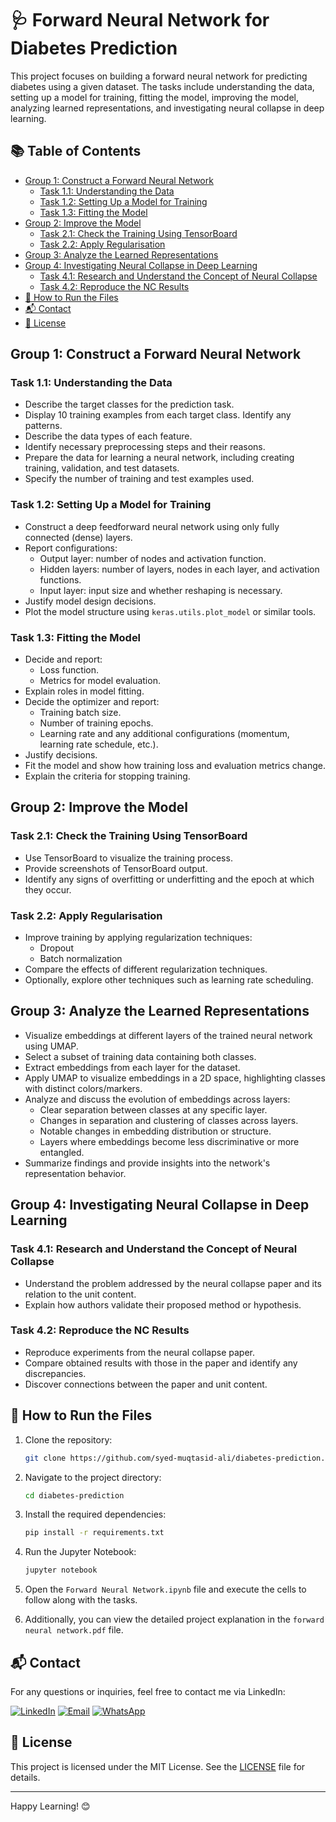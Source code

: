 # 🩺 Forward Neural Network for Diabetes Prediction

This project focuses on building a forward neural network for predicting diabetes using a given dataset. The tasks include understanding the data, setting up a model for training, fitting the model, improving the model, analyzing learned representations, and investigating neural collapse in deep learning.

## 📚 Table of Contents
- [Group 1: Construct a Forward Neural Network](#group-1-construct-a-forward-neural-network)
  - [Task 1.1: Understanding the Data](#task-11-understanding-the-data)
  - [Task 1.2: Setting Up a Model for Training](#task-12-setting-up-a-model-for-training)
  - [Task 1.3: Fitting the Model](#task-13-fitting-the-model)
- [Group 2: Improve the Model](#group-2-improve-the-model)
  - [Task 2.1: Check the Training Using TensorBoard](#task-21-check-the-training-using-tensorboard)
  - [Task 2.2: Apply Regularisation](#task-22-apply-regularisation)
- [Group 3: Analyze the Learned Representations](#group-3-analyze-the-learned-representations)
- [Group 4: Investigating Neural Collapse in Deep Learning](#group-4-investigating-neural-collapse-in-deep-learning)
  - [Task 4.1: Research and Understand the Concept of Neural Collapse](#task-41-research-and-understand-the-concept-of-neural-collapse)
  - [Task 4.2: Reproduce the NC Results](#task-42-reproduce-the-nc-results)
- [🚀 How to Run the Files](#how-to-run-the-files)
- [📬 Contact](#contact)
- [📜 License](#license)

## Group 1: Construct a Forward Neural Network

### Task 1.1: Understanding the Data
- Describe the target classes for the prediction task.
- Display 10 training examples from each target class. Identify any patterns.
- Describe the data types of each feature.
- Identify necessary preprocessing steps and their reasons.
- Prepare the data for learning a neural network, including creating training, validation, and test datasets.
- Specify the number of training and test examples used.

### Task 1.2: Setting Up a Model for Training
- Construct a deep feedforward neural network using only fully connected (dense) layers.
- Report configurations:
  - Output layer: number of nodes and activation function.
  - Hidden layers: number of layers, nodes in each layer, and activation functions.
  - Input layer: input size and whether reshaping is necessary.
- Justify model design decisions.
- Plot the model structure using `keras.utils.plot_model` or similar tools.

### Task 1.3: Fitting the Model
- Decide and report:
  - Loss function.
  - Metrics for model evaluation.
- Explain roles in model fitting.
- Decide the optimizer and report:
  - Training batch size.
  - Number of training epochs.
  - Learning rate and any additional configurations (momentum, learning rate schedule, etc.).
- Justify decisions.
- Fit the model and show how training loss and evaluation metrics change.
- Explain the criteria for stopping training.

## Group 2: Improve the Model

### Task 2.1: Check the Training Using TensorBoard
- Use TensorBoard to visualize the training process.
- Provide screenshots of TensorBoard output.
- Identify any signs of overfitting or underfitting and the epoch at which they occur.

### Task 2.2: Apply Regularisation
- Improve training by applying regularization techniques:
  - Dropout
  - Batch normalization
- Compare the effects of different regularization techniques.
- Optionally, explore other techniques such as learning rate scheduling.

## Group 3: Analyze the Learned Representations
- Visualize embeddings at different layers of the trained neural network using UMAP.
- Select a subset of training data containing both classes.
- Extract embeddings from each layer for the dataset.
- Apply UMAP to visualize embeddings in a 2D space, highlighting classes with distinct colors/markers.
- Analyze and discuss the evolution of embeddings across layers:
  - Clear separation between classes at any specific layer.
  - Changes in separation and clustering of classes across layers.
  - Notable changes in embedding distribution or structure.
  - Layers where embeddings become less discriminative or more entangled.
- Summarize findings and provide insights into the network's representation behavior.

## Group 4: Investigating Neural Collapse in Deep Learning

### Task 4.1: Research and Understand the Concept of Neural Collapse
- Understand the problem addressed by the neural collapse paper and its relation to the unit content.
- Explain how authors validate their proposed method or hypothesis.

### Task 4.2: Reproduce the NC Results
- Reproduce experiments from the neural collapse paper.
- Compare obtained results with those in the paper and identify any discrepancies.
- Discover connections between the paper and unit content.

## 🚀 How to Run the Files

1. Clone the repository:
    ```sh
    git clone https://github.com/syed-muqtasid-ali/diabetes-prediction.git
    ```

2. Navigate to the project directory:
    ```sh
    cd diabetes-prediction
    ```

3. Install the required dependencies:
    ```sh
    pip install -r requirements.txt
    ```

4. Run the Jupyter Notebook:
    ```sh
    jupyter notebook
    ```

5. Open the `Forward Neural Network.ipynb` file and execute the cells to follow along with the tasks.

6. Additionally, you can view the detailed project explanation in the `forward neural network.pdf` file.

## 📬 Contact
For any questions or inquiries, feel free to contact me via LinkedIn:

[![LinkedIn](https://img.shields.io/badge/LinkedIn-Profile-blue)](https://www.linkedin.com/in/syed-muqtasid-ali-91a0a623a/)
[![Email](https://img.shields.io/badge/Email-D14836?style=flat-square&logo=gmail&logoColor=white)](mailto:muqtasid5266@gmail.com)
[![WhatsApp](https://img.shields.io/badge/WhatsApp-25D366?style=flat-square&logo=whatsapp&logoColor=white)](https://wa.me/923176517525)


## 📜 License
This project is licensed under the MIT License. See the [LICENSE](LICENSE) file for details.

---
Happy Learning! 😊
